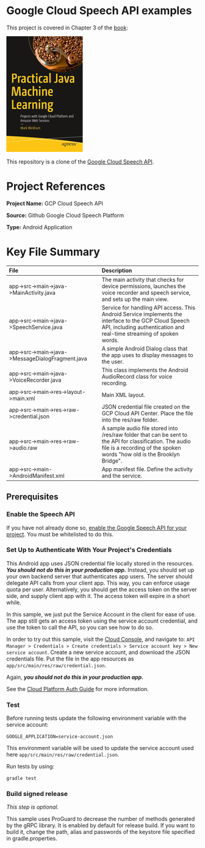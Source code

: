 # Google Cloud Speech API examples

This project is covered in Chapter 3 of the [book](https://www.apress.com/us/book/9781484239506):

![](fig-cover-sm.jpg)

This repository is a clone of the
[Google Cloud Speech API](https://cloud.google.com/speech/). 

# Project References
**Project Name:** GCP Cloud Speech API

**Source:** Github Google Cloud Speech Platform

**Type:** Android Application

# Key File Summary
| File | Description |
| :--- | :--- |
| app->src->main->java->MainActivity.java | The main activity that checks for device permissions, launches the voice recorder and speech service, and sets up the main view. 
| app->src->main->java->SpeechService.java | Service for handling API access. This Android Service implements the interface to the GCP Cloud Speech API, including authentication and real-time streaming of spoken words.
| app->src->main->java->MessageDialogFragment.java | A simple Android Dialog class that the app uses to display messages to the user.
| app->src->main->java->VoiceRecorder.java | This class implements the Android AudioRecord class for voice recording.
| app->src->main->res->layout->main.xml | Main XML layout.
| app->src->main->res->raw->credential.json | JSON credential file created on the GCP Cloud API Center. Place the file into the res/raw folder.
| app->src->main->res->raw->audio.raw | A sample audio file stored into /res/raw folder that can be sent to the API for classification. The audio file is a recording of the spoken words "how old is the Brooklyn Bridge".
| app->src->main->AndroidManifest.xml | App manifest file. Define the activity and the service.

## Prerequisites

### Enable the Speech API

If you have not already done so,
[enable the Google Speech API for your project](https://cloud.google.com/speech/docs/getting-started). You
must be whitelisted to do this.

### Set Up to Authenticate With Your Project's Credentials

This Android app uses JSON credential file locally stored in the resources. ***You should not do
this in your production app.*** Instead, you should set up your own backend server that
authenticates app users. The server should delegate API calls from your client app. This way, you
can enforce usage quota per user. Alternatively, you should get the access token on the server side,
and supply client app with it. The access token will expire in a short while.

In this sample, we just put the Service Account in the client for ease of use. The app still gets
an access token using the service account credential, and use the token to call the API, so you can
see how to do so.

In order to try out this sample, visit the [Cloud Console](https://console.cloud.google.com/), and
navigate to:
`API Manager > Credentials > Create credentials > Service account key > New service account`.
Create a new service account, and download the JSON credentials file. Put the file in the app
resources as `app/src/main/res/raw/credential.json`.

Again, ***you should not do this in your production app.***

See the [Cloud Platform Auth Guide](https://cloud.google.com/docs/authentication#developer_workflow)
for more information.

### Test

Before running tests update the following environment variable with the service
account:

    GOOGLE_APPLICATION=service-account.json

This environment variable will be used to update the service account used here
`app/src/main/res/raw/credential.json`.

Run tests by using:

    gradle test

### Build signed release

*This step is optional.*

This sample uses ProGuard to decrease the number of methods generated by the gRPC library. It is
enabled by default for release build. If you want to build it, change the path, alias and passwords
of the keystore file specified in gradle.properties.
